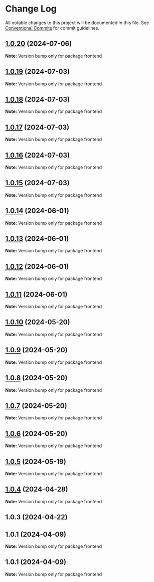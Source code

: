 # Change Log

All notable changes to this project will be documented in this file.
See [Conventional Commits](https://conventionalcommits.org) for commit guidelines.

## [1.0.20](https://github.com/Kallenju/notes/compare/frontend@1.0.19...frontend@1.0.20) (2024-07-06)

**Note:** Version bump only for package frontend

## [1.0.19](https://github.com/Kallenju/notes/compare/frontend@1.0.18...frontend@1.0.19) (2024-07-03)

**Note:** Version bump only for package frontend

## [1.0.18](https://github.com/Kallenju/notes/compare/frontend@1.0.17...frontend@1.0.18) (2024-07-03)

**Note:** Version bump only for package frontend

## [1.0.17](https://github.com/Kallenju/notes/compare/frontend@1.0.16...frontend@1.0.17) (2024-07-03)

**Note:** Version bump only for package frontend

## [1.0.16](https://github.com/Kallenju/notes/compare/frontend@1.0.15...frontend@1.0.16) (2024-07-03)

**Note:** Version bump only for package frontend

## [1.0.15](https://github.com/Kallenju/notes/compare/frontend@1.0.14...frontend@1.0.15) (2024-07-03)

**Note:** Version bump only for package frontend

## [1.0.14](https://github.com/Kallenju/notes/compare/frontend@1.0.13...frontend@1.0.14) (2024-06-01)

**Note:** Version bump only for package frontend

## [1.0.13](https://github.com/Kallenju/notes/compare/frontend@1.0.12...frontend@1.0.13) (2024-06-01)

**Note:** Version bump only for package frontend

## [1.0.12](https://github.com/Kallenju/notes/compare/frontend@1.0.11...frontend@1.0.12) (2024-06-01)

**Note:** Version bump only for package frontend

## [1.0.11](https://github.com/Kallenju/notes/compare/frontend@1.0.8...frontend@1.0.11) (2024-06-01)

**Note:** Version bump only for package frontend

## [1.0.10](https://github.com/Kallenju/notes/compare/frontend@1.0.8...frontend@1.0.10) (2024-05-20)

**Note:** Version bump only for package frontend

## [1.0.9](https://github.com/Kallenju/notes/compare/frontend@1.0.8...frontend@1.0.9) (2024-05-20)

**Note:** Version bump only for package frontend

## [1.0.8](https://github.com/Kallenju/notes/compare/frontend@1.0.7...frontend@1.0.8) (2024-05-20)

**Note:** Version bump only for package frontend

## [1.0.7](https://github.com/Kallenju/notes/compare/frontend@1.0.6...frontend@1.0.7) (2024-05-20)

**Note:** Version bump only for package frontend

## [1.0.6](https://github.com/Kallenju/notes/compare/frontend@1.0.5...frontend@1.0.6) (2024-05-20)

**Note:** Version bump only for package frontend

## [1.0.5](https://github.com/Kallenju/notes/compare/frontend@1.0.4...frontend@1.0.5) (2024-05-19)

**Note:** Version bump only for package frontend

## [1.0.4](https://github.com/Kallenju/notes/compare/frontend@1.0.3...frontend@1.0.4) (2024-04-28)

**Note:** Version bump only for package frontend

## 1.0.3 (2024-04-22)

## 1.0.1 (2024-04-09)

**Note:** Version bump only for package frontend

## 1.0.1 (2024-04-09)

**Note:** Version bump only for package frontend
